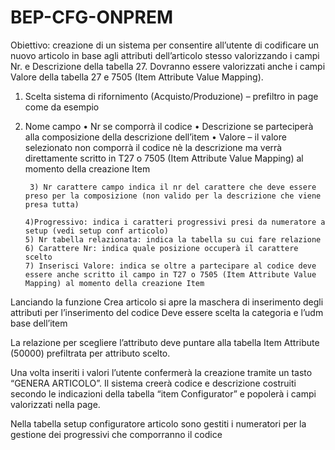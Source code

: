 # BEP-CFG-ONPREM

Obiettivo: creazione di un sistema per consentire all’utente di codificare un nuovo articolo in base agli attributi dell’articolo stesso valorizzando i campi Nr. e Descrizione della tabella 27.
Dovranno essere valorizzati anche i campi Valore della tabella 27 e 7505 (Item Attribute Value Mapping).


1) Scelta sistema di rifornimento (Acquisto/Produzione) – prefiltro in page come da esempio
2) Nome campo
•	Nr se comporrà il codice
•	Descrizione se parteciperà alla composizione della descrizione dell’item
•	Valore – il valore selezionato non comporrà il codice nè la descrizione ma verrà direttamente scritto in T27 o 7505 (Item Attribute Value Mapping) al momento della creazione Item

        3) Nr carattere campo indica il nr del carattere che deve essere preso per la composizione (non valido per la descrizione che viene presa tutta)

       4)Progressivo: indica i caratteri progressivi presi da numeratore a setup (vedi setup conf articolo)
       5) Nr tabella relazionata: indica la tabella su cui fare relazione
       6) Carattere Nr: indica quale posizione occuperà il carattere scelto
       7) Inserisci Valore: indica se oltre a partecipare al codice deve essere anche scritto il campo in T27 o 7505 (Item Attribute Value Mapping) al momento della creazione Item


Lanciando la funzione Crea articolo si apre la maschera di inserimento degli attributi per l’inserimento del codice
Deve essere scelta la categoria e l’udm base dell’item

La relazione per scegliere l’attributo deve puntare alla tabella Item Attribute (50000) prefiltrata per attributo scelto.

Una volta inseriti i valori  l’utente confermerà la creazione tramite un tasto “GENERA ARTICOLO”. Il sistema creerà codice  e descrizione costruiti secondo le indicazioni della tabella “item Configurator” e popolerà i campi valorizzati nella page.


Nella tabella setup configuratore articolo sono gestiti i numeratori per la gestione dei progressivi che comporranno il codice 

